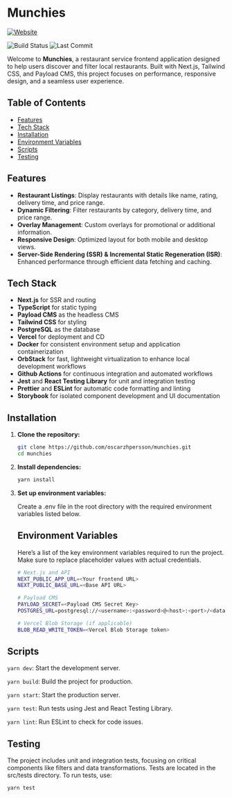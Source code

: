 # Munchies

[![Website](https://img.shields.io/website-up-down-green-red/http/munchies-op.vercel.app.svg)](munchies-op.vercel.app)

![Build Status](https://github.com/oscarzhpersson/munchies/actions/workflows/continuous-integration.yml/badge.svg)
![Last Commit](https://img.shields.io/github/last-commit/oscarzhpersson/munchies)

Welcome to **Munchies**, a restaurant service frontend application designed to help users discover and filter local restaurants. Built with Next.js, Tailwind CSS, and Payload CMS, this project focuses on performance, responsive design, and a seamless user experience.

## Table of Contents
- [Features](#features)
- [Tech Stack](#tech-stack)
- [Installation](#installation)
- [Environment Variables](#environment-variables)
- [Scripts](#scripts)
- [Testing](#testing)

## Features
- **Restaurant Listings**: Display restaurants with details like name, rating, delivery time, and price range.
- **Dynamic Filtering**: Filter restaurants by category, delivery time, and price range.
- **Overlay Management**: Custom overlays for promotional or additional information.
- **Responsive Design**: Optimized layout for both mobile and desktop views.
- **Server-Side Rendering (SSR) & Incremental Static Regeneration (ISR)**: Enhanced performance through efficient data fetching and caching.

## Tech Stack
- **Next.js** for SSR and routing
- **TypeScript** for static typing
- **Payload CMS** as the headless CMS
- **Tailwind CSS** for styling
- **PostgreSQL** as the database
- **Vercel** for deployment and CD
- **Docker** for consistent environment setup and application containerization
- **OrbStack** for fast, lightweight virtualization to enhance local development workflows
- **Github Actions** for continuous integration and automated workflows
- **Jest** and **React Testing Library** for unit and integration testing
- **Prettier** and **ESLint** for automatic code formatting and linting
- **Storybook** for isolated component development and UI documentation

## Installation

1. **Clone the repository:**
   ```bash
   git clone https://github.com/oscarzhpersson/munchies.git
   cd munchies
   ```

2. **Install dependencies:**
    ```bash
    yarn install
    ```

3. **Set up environment variables:**

    Create a .env file in the root directory with the required environment variables listed below.

    ## Environment Variables
    Here’s a list of the key environment variables required to run the project. Make sure to replace placeholder values with actual credentials.

    ```bash
    # Next.js and API
    NEXT_PUBLIC_APP_URL=<Your frontend URL>
    NEXT_PUBLIC_BASE_URL=<Base API URL>

    # Payload CMS
    PAYLOAD_SECRET=<Payload CMS Secret Key>
    POSTGRES_URL=postgresql://<username>:<password>@<host>:<port>/<database>

    # Vercel Blob Storage (if applicable)
    BLOB_READ_WRITE_TOKEN=<Vercel Blob Storage token>
    ```

## Scripts

```yarn dev```: Start the development server.

```yarn build```: Build the project for production.

```yarn start```: Start the production server.

```yarn test```: Run tests using Jest and React Testing Library.

```yarn lint```: Run ESLint to check for code issues.

## Testing

The project includes unit and integration tests, focusing on critical components like filters and data transformations. Tests are located in the src/tests directory. To run tests, use:

```bash
yarn test
```

